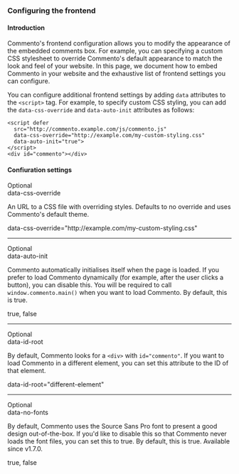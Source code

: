 ### Configuring the frontend

#### Introduction

Commento's frontend configuration allows you to modify the appearance of the embedded comments box. For example, you can specifying a custom CSS stylesheet to override Commento's default appearance to match the look and feel of your website. In this page, we document how to embed Commento in your website and the exhaustive list of frontend settings you can configure.

You can configure additional frontend settings by adding `data` attributes to the `<script>` tag. For example, to specify custom CSS styling, you can add the `data-css-override` and `data-auto-init` attributes as follows:

```
<script defer
  src="http://commento.example.com/js/commento.js"
  data-css-override="http://example.com/my-custom-styling.css"
  data-auto-init="true">
</script>
<div id="commento"></div>
```

#### Confiuration settings

<div class="setting-right">Optional</div>
<div class="setting-title">data-css-override</div>

An URL to a CSS file with overriding styles. Defaults to no override and uses Commento's default theme.

<div class="setting-example">data-css-override="http://example.com/my-custom-styling.css"</div>

---

<div class="setting-right">Optional</div>
<div class="setting-title">data-auto-init</div>

Commento automatically initialises itself when the page is loaded. If you prefer to load Commento dynamically (for example, after the user clicks a button), you can disable this. You will be required to call `window.commento.main()` when you want to load Commento. By default, this is true.

<div class="setting-possible">true, false</div>

---

<div class="setting-right">Optional</div>
<div class="setting-title">data-id-root</div>

By default, Commento looks for a `<div>` with `id="commento"`. If you want to load Commento in a different element, you can set this attribute to the ID of that element.

<div class="setting-example">data-id-root="different-element"</div>

---

<div class="setting-right">Optional</div>
<div class="setting-title">data-no-fonts</div>

By default, Commento uses the Source Sans Pro font to present a good design out-of-the-box. If you'd like to disable this so that Commento never loads the font files, you can set this to true. By default, this is true. Available since v1.7.0.

<div class="setting-possible">true, false</div>
